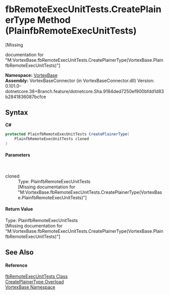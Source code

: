 # fbRemoteExecUnitTests.CreatePlainerType Method (PlainfbRemoteExecUnitTests)
 

\[Missing <summary> documentation for "M:VortexBase.fbRemoteExecUnitTests.CreatePlainerType(VortexBase.PlainfbRemoteExecUnitTests)"\]

**Namespace:**&nbsp;<a href="N_VortexBase.md">VortexBase</a><br />**Assembly:**&nbsp;VortexBaseConnector (in VortexBaseConnector.dll) Version: 0.101.0-dotnetcore.38+Branch.feature/dotnetcore.Sha.9184ded7250ef900bfdd1d83b2841836087bcfce

## Syntax

**C#**<br />
``` C#
protected PlainfbRemoteExecUnitTests CreatePlainerType(
	PlainfbRemoteExecUnitTests cloned
)
```


#### Parameters
&nbsp;<dl><dt>cloned</dt><dd>Type: PlainfbRemoteExecUnitTests<br />\[Missing <param name="cloned"/> documentation for "M:VortexBase.fbRemoteExecUnitTests.CreatePlainerType(VortexBase.PlainfbRemoteExecUnitTests)"\]</dd></dl>

#### Return Value
Type: PlainfbRemoteExecUnitTests<br />\[Missing <returns> documentation for "M:VortexBase.fbRemoteExecUnitTests.CreatePlainerType(VortexBase.PlainfbRemoteExecUnitTests)"\]

## See Also


#### Reference
<a href="T_VortexBase_fbRemoteExecUnitTests.md">fbRemoteExecUnitTests Class</a><br /><a href="Overload_VortexBase_fbRemoteExecUnitTests_CreatePlainerType.md">CreatePlainerType Overload</a><br /><a href="N_VortexBase.md">VortexBase Namespace</a><br />